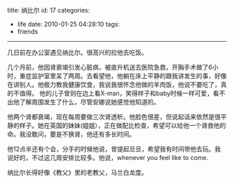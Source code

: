 title: 纳比尔
id: 17
categories:
  - life
date: 2010-01-25 04:28:10
tags:
  - friends
---

几日前在办公室遇见纳比尔。很高兴的拉他去吃饭。

几个月前，他因肾衰竭引发心脏病，被直升机送去医院急救，开胸手术做了6小时，重症监护室里呆了两周。去看望他，他躺在床上平静的跟我讲发生的事，好像在讲别人。他极力教我健康饮食，我说我很怀念他做的羊肉饭，他说不要吃了，真的不值得。
他的儿子曾则在边上看X-man，笑得样子和baby时候一样可爱，看不出他了解周围发生了什么，尽管安娜说她感觉他知道的。

他两个肾都衰竭，现在每周要做三次肾透析。他脸色很差，但说起话来依然是很平静的样子。她在英国的妹妹(姐姐），正在做配比检查，希望可以给他一个肾救他的命。我没敢问，要是不换肾，他还有多长时间。

他12点半还有个会，分手的时候他说，曾提起旦旦，希望我有时间带他去玩。我说好的，不过这几周安排比较多。他说，whenever you feel like to come.

纳比尔长得好像《教父》里的老教父，马兰白龙度。

